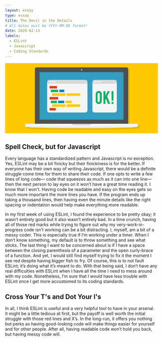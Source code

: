 ```yaml
---
layout: essay
type: essay
title: The Devil in the Details
# All dates must be YYYY-MM-DD format!
date: 2020-02-13
labels:
  - ESLint
  - Javascript
  - Coding Standards
---
```


<img class="ui image" src="/images/code-standard.png">

## Spell Check, but for Javascript
Every language has a standardized pattern and Javascript is no exception. Yes, ESLint may be a bit finicky but their finickiness is for the better. If everyone has their own way of writing Javascript, there would be a definite struggle come time for them to share their code. If one opts to write a few lines of long code–– code that squeezes as much as it can into one line––then the next person to lay eyes on it won’t have a great time reading it. I know that I won't. Having code be readable and easy on the eyes gets so much more important the more lines you have. If the program ends up taking a thousand lines, then having even the minute details like the right spacing or indentation would help make everything more readable. 

In my first week of using ESLint, I found the experience to be pretty okay; it wasn’t entirely good but it also wasn’t entirely bad. In a time crunch, having all of those red marks while trying to figure out why my very-work-in-progress code isn’t working can be a bit distracting. I, myself, am a bit of a messy coder. This is especially true if I’m working under a timer. When I don’t know something, my default is to throw something and see what sticks. The last thing I want to be concerned about is if I have a space between the closing parenthesis of a parameter and the open curly-brace of a function. And yet, I would still find myself trying to fix it the moment I see red despite having bigger fish to fry. Of course, this is to not fault ESLint; it’s doing what it’s meant to do. With that being said, I don’t have any real difficulties with ESLint when I have all the time I need to mess around with my code. Nonetheless, I’m sure that I would have less trouble with ESLint once I get more accustomed to its coding standards.

## Cross Your T's and Dot Your I's
In all, I think ESLint is useful and a very helpful tool to have in your arsenal. It might be a little tedious at first, but the payoff is well worth the initial struggle with those red lines and X’s. In the long-run, it offers you nothing but perks as having good-looking code will make things easier for yourself and for other people. After all, having readable code won’t hold you back, but having messy code will. 


